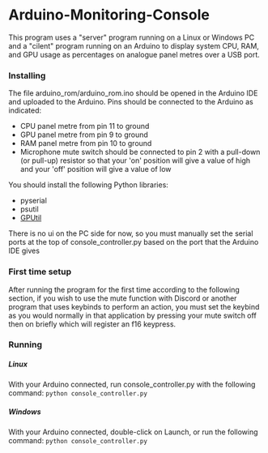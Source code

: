 # Arduino-Monitoring-Console

This program uses a "server" program running on a Linux or Windows PC and a "cilent" program running on an Arduino to display system
CPU, RAM, and GPU usage as percentages on analogue panel metres over a USB port.

### Installing

The file arduino_rom/arduino_rom.ino should be opened in the Arduino IDE and uploaded to the Arduino. Pins should be connected to the Arduino as indicated:
 - CPU panel metre from pin 11 to ground
 - GPU panel metre from pin 9 to ground
 - RAM panel metre from pin 10 to ground
 - Microphone mute switch should be connected to pin 2 with a pull-down (or pull-up) resistor so that your 'on' position will give a value of high and your 'off' position will give a value of low
 
You should install the following Python libraries:
 - pyserial
 - psutil
 - [GPUtil](https://github.com/anderskm/gputil)

There is no ui on the PC side for now, so you must manually set the serial ports at the top of console_controller.py based on the port that the Arduino IDE gives

### First time setup
After running the program for the first time according to the following section, if you wish to use the mute function with Discord or another program that uses keybinds to perform an action, you must set the keybind as you would normally in that application by pressing your mute switch off then on briefly which will register an f16 keypress.

### Running
##### Linux
With your Arduino connected, run console_controller.py with the following command:
`python console_controller.py`
##### Windows
With your Arduino connected, double-click on Launch, or run the following command:
`python console_controller.py`

